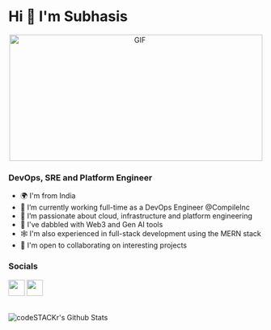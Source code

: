 Hi 👋 I'm Subhasis
===================

<p align="center">
 <img  height="250" width="500" alt="GIF" src="https://www.mygo.ge/uploads/blog/1584023795.jpg" align="center" />
</p>

<h3>DevOps, SRE and Platform Engineer</h3>

* 🌍 I'm from India
* 👜 I’m currently working full-time as a DevOps Engineer @CompileInc
* 💙 I’m passionate about cloud, infrastructure and platform engineering
* 🧠 I've dabbled with Web3 and Gen AI tools
* 🕸️ I'm also experienced in full-stack development using the MERN stack
* 🤝 I'm open to collaborating on interesting projects

### Socials
<a href="https://www.linkedin.com/in/inframarauder/" target="_blank" rel="noreferrer"><img src="https://raw.githubusercontent.com/danielcranney/readme-generator/main/public/icons/socials/linkedin.svg" width="32" height="32" /></a> <a href="https://www.twitter.com/inframarauder" target="_blank" rel="noreferrer"><img src="https://raw.githubusercontent.com/danielcranney/readme-generator/main/public/icons/socials/twitter.svg" width="32" height="32" background-color="#fff" /></a>

<br />

<img align="left" alt="codeSTACKr's Github Stats" src="https://github-readme-stats.vercel.app/api?username=inframarauder&show_icons=true&hide_border=true" />
